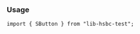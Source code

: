 ### Usage

```tsx
import { SButton } from "lib-hsbc-test";
```

<!-- ## TOOD

- [ ] ...
  - [ ] ...
  - [ ] ...
- [ ] ... -->
